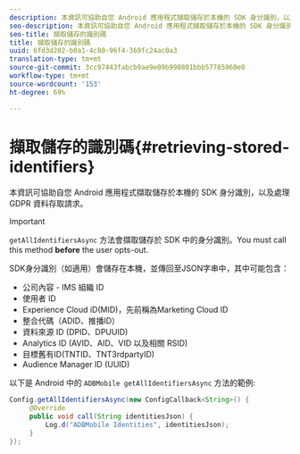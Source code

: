 ```yaml
---
description: 本資訊可協助自您 Android 應用程式擷取儲存於本機的 SDK 身分識別，以及處理 GDPR 資料存取請求。
seo-description: 本資訊可協助自您 Android 應用程式擷取儲存於本機的 SDK 身分識別，以及處理 GDPR 資料存取請求。
seo-title: 擷取儲存的識別碼
title: 擷取儲存的識別碼
uuid: 6fd3d202-b0a1-4c80-96f4-369fc24ac0a3
translation-type: tm+mt
source-git-commit: 3cc97443fabcb9ae9e09b998801bbb57785960e0
workflow-type: tm+mt
source-wordcount: '153'
ht-degree: 69%

---
```



# 擷取儲存的識別碼{#retrieving-stored-identifiers}

本資訊可協助自您 Android 應用程式擷取儲存於本機的 SDK 身分識別，以及處理 GDPR 資料存取請求。

>[!IMPORTANT]
>
>`getAllIdentifiersAsync` 方法會擷取儲存於 SDK 中的身分識別。You must call this method **before** the user opts-out.

SDK身分識別（如適用）會儲存在本機，並傳回至JSON字串中，其中可能包含：

* 公司內容 - IMS 組織 ID
* 使用者 ID
* Experience Cloud iD(MID)，先前稱為Marketing Cloud ID
* 整合代碼（ADID、推播ID）
* 資料來源 ID (DPID、DPUUID)
* Analytics ID (AVID、AID、VID 以及相關 RSID)
* 目標舊有ID(TNTID、TNT3rdpartyID)
* Audience Manager ID (UUID)

以下是 Android 中的 `ADBMobile getAllIdentifiersAsync` 方法的範例:

```java
Config.getAllIdentifiersAsync(new ConfigCallback<String>() { 
     @Override 
     public void call(String identitiesJson) {                 
         Log.d("ADBMobile Identities", identitiesJson); 
     } 
});
```
